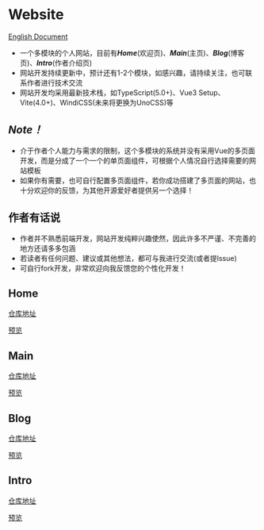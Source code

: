 # Website

[English Document](README.md)

* 一个多模块的个人网站，目前有***Home***(欢迎页)、***Main***(主页)、***Blog***(博客页)、***Intro***(作者介绍页)
* 网站开发持续更新中，预计还有1-2个模块，如感兴趣，请持续关注，也可联系作者进行技术交流
* 网站开发均采用最新技术栈，如TypeScript(5.0+)、Vue3 Setup、Vite(4.0+)、WindiCSS(未来将更换为UnoCSS)等

## *Note！*

* 介于作者个人能力与需求的限制，这个多模块的系统并没有采用Vue的多页面开发，而是分成了一个一个的单页面组件，可根据个人情况自行选择需要的网站模板
* 如果你有需要，也可自行配置多页面组件，若你成功搭建了多页面的网站，也十分欢迎你的反馈，为其他开源爱好者提供另一个选择！

## 作者有话说

* 作者并不熟悉前端开发，网站开发纯粹兴趣使然，因此许多不严谨、不完善的地方还请多多包涵
* 若读者有任何问题、建议或其他想法，都可与我进行交流(或者提Issue)
* 可自行fork开发，非常欢迎向我反馈您的个性化开发！

## Home

[仓库地址](https://github.com/Valinaa/Site-Home)

[预览](https://www.valinaa-wei.tech)

## Main

[仓库地址](https://github.com/Valinaa/Site-Main)

[预览](https://main.valinaa-wei.tech)

## Blog

[仓库地址](https://github.com/Valinaa/Site-Blog)

[预览](https://blog.valinaa-wei.tech)

## Intro

[仓库地址](https://github.com/Valinaa/Site-Intro)

[预览](https://intro.valinaa-wei.tech)
